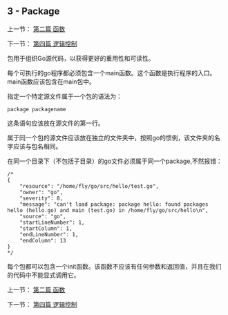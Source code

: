 ## 3 - Package

上一节： [第二篇 函数](https://github.com/zhudingsuifeng/go/blob/master/docs/goFunction.md)

下一节： [第四篇 逻辑控制](https://github.com/zhudingsuifeng/go/blob/master/docs/goLogc.md)

包用于组织Go源代码，以获得更好的重用性和可读性。

每个可执行的go程序都必须包含一个main函数。这个函数是执行程序的入口。main函数应该包含在main包中。

指定一个特定源文件属于一个包的语法为： 

```
package packagename
```

这条语句应该放在源文件的第一行。

属于同一个包的源文件应该放在独立的文件夹中，按照go的惯例，该文件夹的名字应该与包名相同。

在同一个目录下（不包括子目录）的go文件必须属于同一个package,不然报错：

```
/*
{
	"resource": "/home/fly/go/src/hello/test.go",
	"owner": "go",
	"severity": 8,
	"message": "can't load package: package hello: found packages hello (hello.go) and main (test.go) in /home/fly/go/src/hello\n",
	"source": "go",
	"startLineNumber": 1,
	"startColumn": 1,
	"endLineNumber": 1,
	"endColumn": 13
}
*/
```

每个包都可以包含一个init函数。该函数不应该有任何参数和返回值，并且在我们的代码中不能显式调用它。



上一节： [第二篇 函数](https://github.com/zhudingsuifeng/go/blob/master/docs/goFunction.md)

下一节： [第四篇 逻辑控制](https://github.com/zhudingsuifeng/go/blob/master/docs/goLogc.md)